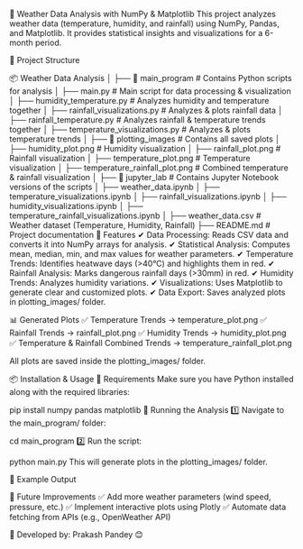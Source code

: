 📌 Weather Data Analysis with NumPy & Matplotlib
This project analyzes weather data (temperature, humidity, and rainfall) using NumPy, Pandas, and Matplotlib. It provides statistical insights and visualizations for a 6-month period.

📂 Project Structure

📦 Weather Data Analysis
│
├── 📁 main_program         # Contains Python scripts for analysis
│   ├── main.py                    # Main script for data processing & visualization
│   ├── humidity_temperature.py     # Analyzes humidity and temperature together
│   ├── rainfall_visualizations.py  # Analyzes & plots rainfall data
│   ├── rainfall_temperature.py     # Analyzes rainfall & temperature trends together
│   ├── temperature_visualizations.py  # Analyzes & plots temperature trends
│
├── 📁 plotting_images      # Contains all saved plots
│   ├── humidity_plot.png             # Humidity visualization
│   ├── rainfall_plot.png             # Rainfall visualization
│   ├── temperature_plot.png          # Temperature visualization
│   ├── temperature_rainfall_plot.png # Combined temperature & rainfall visualization
│
├── 📁 jupyter_lab          # Contains Jupyter Notebook versions of the scripts
│   ├── weather_data.ipynb
│   ├── temperature_visualizations.ipynb
│   ├── rainfall_visualizations.ipynb
│   ├── humidity_visualizations.ipynb
│   ├── temperature_rainfall_visualizations.ipynb
│
├── weather_data.csv       # Weather dataset (Temperature, Humidity, Rainfall)
├── README.md              # Project documentation
🚀 Features
✔ Data Processing: Reads CSV data and converts it into NumPy arrays for analysis.
✔ Statistical Analysis: Computes mean, median, min, and max values for weather parameters.
✔ Temperature Trends: Identifies heatwave days (>40°C) and highlights them in red.
✔ Rainfall Analysis: Marks dangerous rainfall days (>30mm) in red.
✔ Humidity Trends: Analyzes humidity variations.
✔ Visualizations: Uses Matplotlib to generate clear and customized plots.
✔ Data Export: Saves analyzed plots in plotting_images/ folder.

📊 Generated Plots
✅ Temperature Trends → temperature_plot.png
✅ Rainfall Trends → rainfall_plot.png
✅ Humidity Trends → humidity_plot.png
✅ Temperature & Rainfall Combined Trends → temperature_rainfall_plot.png

All plots are saved inside the plotting_images/ folder.

📦 Installation & Usage
🔹 Requirements
Make sure you have Python installed along with the required libraries:


pip install numpy pandas matplotlib
🔹 Running the Analysis
1️⃣ Navigate to the main_program/ folder:


cd main_program
2️⃣ Run the script:


python main.py
This will generate plots in the plotting_images/ folder.

📌 Example Output

📝 Future Improvements
✅ Add more weather parameters (wind speed, pressure, etc.)
✅ Implement interactive plots using Plotly
✅ Automate data fetching from APIs (e.g., OpenWeather API)

📌 Developed by: Prakash Pandey 😊

